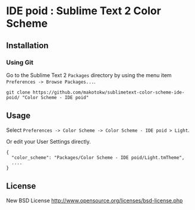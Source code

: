 IDE poid : Sublime Text 2 Color Scheme
=========================== 

## Installation

### Using Git

Go to the Sublime Text 2 `Packages` directory by using the menu item `Preferences -> Browse Packages...`.

    git clone https://github.com/makotokw/sublimetext-color-scheme-ide-poid/ "Color Scheme - IDE poid"

## Usage

Select `Preferences -> Color Scheme -> Color Scheme - IDE poid > Light`.

Or edit your User Settings directly.

    {
      "color_scheme": "Packages/Color Scheme - IDE poid/Light.tmTheme",
      ....
    }


## License

New BSD License http://www.opensource.org/licenses/bsd-license.php